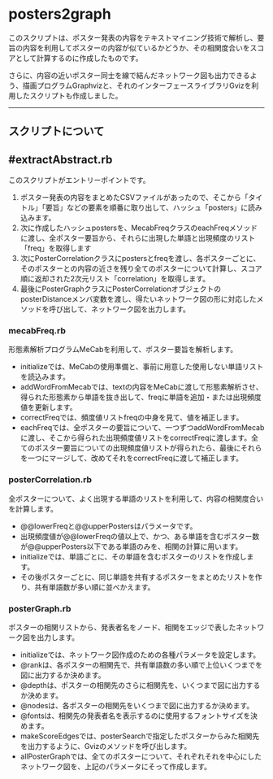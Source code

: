 # posters2graph

このスクリプトは、ポスター発表の内容をテキストマイニング技術で解析し、要旨の内容を利用してポスターの内容が似ているかどうか、その相関度合いをスコアとして計算するのに作成したものです。

さらに、内容の近いポスター同士を線で結んだネットワーク図も出力できるよう、描画プログラムGraphvizと、それのインターフェースライブラリGvizを利用したスクリプトも作成しました。

-------------------------------

## スクリプトについて
## #extractAbstract.rb
このスクリプトがエントリーポイントです。

1. ポスター発表の内容をまとめたCSVファイルがあったので、そこから「タイトル」「要旨」などの要素を順番に取り出して、ハッシュ「posters」に読み込みます。
2. 次に作成したハッシュpostersを、MecabFreqクラスのeachFreqメソッドに渡し、全ポスター要旨から、それらに出現した単語と出現頻度のリスト「freq」を取得します
3. 次にPosterCorrelationクラスにpostersとfreqを渡し、各ポスターごとに、そのポスターとの内容の近さを残り全てのポスターについて計算し、スコア順に返却された2次元リスト「correlation」を取得します。
4. 最後にPosterGraphクラスにPosterCorrelationオブジェクトのposterDistanceメンバ変数を渡し、得たいネットワーク図の形に対応したメソッドを呼び出して、ネットワーク図を出力します。


### mecabFreq.rb
形態素解析プログラムMeCabを利用して、ポスター要旨を解析します。

- initializeでは、MeCabの使用準備と、事前に用意した使用しない単語リストを読込みます。
- addWordFromMecabでは、textの内容をMeCabに渡して形態素解析させ、得られた形態素から単語を抜き出して、freqに単語を追加・または出現頻度値を更新します。
- correctFreqでは、頻度値リストfreqの中身を見て、値を補正します。
- eachFreqでは、全ポスターの要旨について、一つずつaddWordFromMecabに渡し、そこから得られた出現頻度値リストをcorrectFreqに渡します。全てのポスター要旨についての出現頻度値リストが得られたら、最後にそれらを一つにマージして、改めてそれをcorrectFreqに渡して補正します。


### posterCorrelation.rb
全ポスターについて、よく出現する単語のリストを利用して、内容の相関度合いを計算します。

- @@lowerFreqと@@upperPostersはパラメータです。
- 出現頻度値が@@lowerFreqの値以上で、かつ、ある単語を含むポスター数が@@upperPosters以下である単語のみを、相関の計算に用います。
- initializeでは、単語ごとに、その単語を含むポスターのリストを作成します。
- その後ポスターごとに、同じ単語を共有するポスターをまとめたリストを作り、共有単語数が多い順に並べかえます。


### posterGraph.rb
ポスターの相関リストから、発表者名をノード、相関をエッジで表したネットワーク図を出力します。

- initializeでは、ネットワーク図作成のための各種パラメータを設定します。
- @rankは、各ポスターの相関先で、共有単語数の多い順で上位いくつまでを図に出力するか決めます。
- @depthは、ポスターの相関先のさらに相関先を、いくつまで図に出力するか決めます。
- @nodesは、各ポスターの相関先をいくつまで図に出力するか決めます。
- @fontsは、相関先の発表者名を表示するのに使用するフォントサイズを決めます。
- makeScoreEdgesでは、posterSearchで指定したポスターからみた相関先を出力するように、Gvizのメソッドを呼び出します。
- allPosterGraphでは、全てのポスターについて、それぞれそれを中心にしたネットワーク図を、上記のパラメータにそって作成します。

